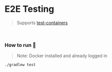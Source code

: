 # E2E Testing
> Supports [test-containers](https://www.testcontainers.org/)

&nbsp;

### How to run  🚩
> Note: Docker installed and already logged in
```
./gradlew test
```

